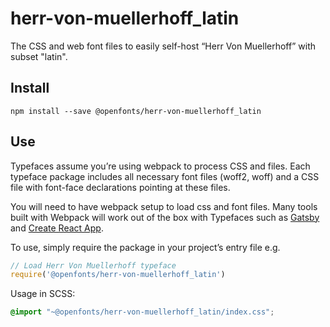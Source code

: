 
# herr-von-muellerhoff_latin

The CSS and web font files to easily self-host “Herr Von Muellerhoff” with subset "latin".

## Install

`npm install --save @openfonts/herr-von-muellerhoff_latin`

## Use

Typefaces assume you’re using webpack to process CSS and files. Each typeface
package includes all necessary font files (woff2, woff) and a CSS file with
font-face declarations pointing at these files.

You will need to have webpack setup to load css and font files. Many tools built
with Webpack will work out of the box with Typefaces such as [Gatsby](https://github.com/gatsbyjs/gatsby)
and [Create React App](https://github.com/facebookincubator/create-react-app).

To use, simply require the package in your project’s entry file e.g.

```javascript
// Load Herr Von Muellerhoff typeface
require('@openfonts/herr-von-muellerhoff_latin')
```

Usage in SCSS:
```scss
@import "~@openfonts/herr-von-muellerhoff_latin/index.css";
```

